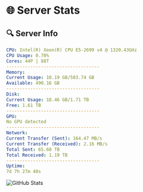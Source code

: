 # 🌐 Server Stats
## 🔍 Server Info
```yaml
CPU: Intel(R) Xeon(R) CPU E5-2699 v4 @ 1320.43GHz
CPU Usage: 0.70%
Cores: 44P | 88T
-----------------------------------
Memory:
Current Usage: 10.19 GB/503.74 GB
Available: 490.16 GB
-----------------------------------
Disk:
Current Usage: 18.46 GB/1.71 TB
Free: 1.61 TB
-----------------------------------
GPU:
No GPU detected
-----------------------------------
Network:
Current Transfer (Sent): 164.47 MB/s
Current Transfer (Received): 2.16 MB/s
Total Sent: 65.60 TB
Total Received: 1.19 TB
-----------------------------------
Uptime:
7d 7h 27m 48s
```
![GitHub Stats](https://img.shields.io/badge/Updated-2025-02-15_06:11:06-blue)